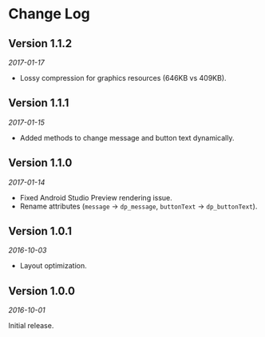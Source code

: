 Change Log
==========

## Version 1.1.2

_2017-01-17_

 * Lossy compression for graphics resources (646KB vs 409KB).


## Version 1.1.1

_2017-01-15_

 * Added methods to change message and button text dynamically.


## Version 1.1.0

_2017-01-14_

 * Fixed Android Studio Preview rendering issue.
 * Rename attributes (`message` -> `dp_message`, `buttonText` -> `dp_buttonText`).


## Version 1.0.1

_2016-10-03_

 * Layout optimization.


## Version 1.0.0

_2016-10-01_

Initial release.
